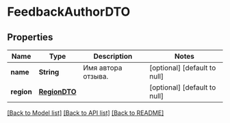 # FeedbackAuthorDTO
## Properties

| Name | Type | Description | Notes |
|------------ | ------------- | ------------- | -------------|
| **name** | **String** | Имя автора отзыва. | [optional] [default to null] |
| **region** | [**RegionDTO**](RegionDTO.md) |  | [optional] [default to null] |

[[Back to Model list]](../README.md#documentation-for-models) [[Back to API list]](../README.md#documentation-for-api-endpoints) [[Back to README]](../README.md)

